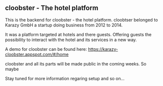 cloobster - The hotel platform
------

This is the backend for cloobster - the hotel platform.
cloobtser belonged to Karazy GmbH a startup doing business from 2012 to 2014.

It was a platform targeted at hotels and there guests.
Offering guests the possibility to interact with the hotel and its services in a new way.

A demo for cloobster can be found here:
https://karazy-cloobster.appspot.com/#/home

cloobster and all its parts will be made public in the coming weeks.
So maybe 

Stay tuned for more information regaring setup and so on...
